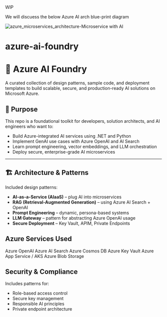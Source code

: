 WIP

We will discuess the below Azure AI arch blue-print diagram

![azure_microservices_architecture-Microservice with AI](https://github.com/user-attachments/assets/870a7aae-cc3b-4af9-8b99-996a0ecd85e5)


# azure-ai-foundry

# 🔷 Azure AI Foundry

A curated collection of design patterns, sample code, and deployment templates to build scalable, secure, and production-ready AI solutions on Microsoft Azure.

## 🚀 Purpose

This repo is a foundational toolkit for developers, solution architects, and AI engineers who want to:

- Build Azure-integrated AI services using .NET and Python
- Implement GenAI use cases with Azure OpenAI and AI Search
- Learn prompt engineering, vector embeddings, and LLM orchestration
- Deploy secure, enterprise-grade AI microservices

---

## 🏗️ Architecture & Patterns

Included design patterns:
- **AI-as-a-Service (AIaaS)** – plug AI into microservices
- **RAG (Retrieval-Augmented Generation)** – using Azure AI Search + OpenAI
- **Prompt Engineering** – dynamic, persona-based systems
- **LLM Gateway** – pattern for abstracting Azure OpenAI usage
- **Secure Deployment** – Key Vault, APIM, Private Endpoints

## Azure Services Used
Azure OpenAI
Azure AI Search
Azure Cosmos DB
Azure Key Vault
Azure App Service / AKS
Azure Blob Storage

## Security & Compliance
  Includes patterns for:
- Role-based access control
- Secure key management
- Responsible AI principles
- Private endpoint architecture

